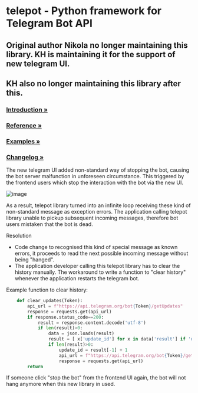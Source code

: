 # telepot - Python framework for Telegram Bot API

## Original author Nikola no longer maintaining this library. KH is maintaining it for the support of new telegram UI.
## KH also no longer maintaining this library after this.

### [Introduction »](http://telepot.readthedocs.io/en/latest/)
### [Reference »](http://telepot.readthedocs.io/en/latest/reference.html)
### [Examples »](https://github.com/nickoala/telepot/tree/master/examples)
### [Changelog »](https://github.com/nickoala/telepot/blob/master/CHANGELOG.md)

The new telegram UI added non-standard way of stopping the bot, causing the bot server malfunction in unforeseen circumstance.
This triggered by the frontend users which stop the interaction with the bot via the new UI.

![image](https://user-images.githubusercontent.com/32192638/123756394-749a8880-d8ef-11eb-9acc-668d367d9fce.png)

As a result, telepot library turned into an infinite loop receiving these kind of non-standard message as exception errors.
The application calling telepot library unable to pickup subsequent incoming messages, therefore bot users mistaken that the bot is dead.

Resolution
- Code change to recognised this kind of special message as known errors, it proceeds to read the next possible incoming message without being "hanged".
- The application developer calling this telepot library has to clear the history manually. The workaround to write a function to "clear history" whenever the application restarts the telegram bot.

Example function to clear history:
```python
    def clear_updates(Token):
        api_url = f"https://api.telegram.org/bot{Token}/getUpdates"
        response = requests.get(api_url)
        if response.status_code==200:
            result = response.content.decode('utf-8')
            if len(result)>0:
                data = json.loads(result)
                result = [ x['update_id'] for x in data['result'] if 'update_id' in list(x) ]
                if len(result)>0:
                    update_id = result[-1] + 1
                    api_url = f"https://api.telegram.org/bot{Token}/getUpdates?offset={update_id}"
                    response = requests.get(api_url)
        return
```
If someone click "stop the bot" from the frontend UI again, the bot will not hang anymore when this new library in used.


